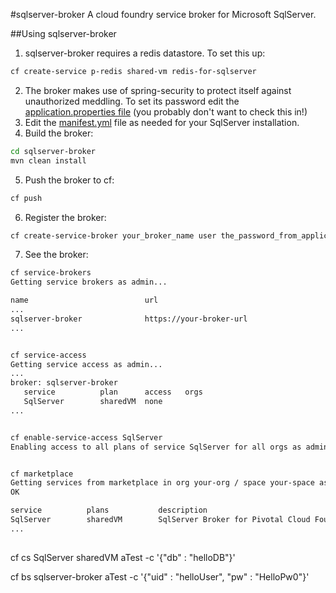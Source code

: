 #sqlserver-broker
A cloud foundry service broker for Microsoft SqlServer.

##Using sqlserver-broker
1. sqlserver-broker requires a redis datastore. To set this up:
  
  ```bash
  cf create-service p-redis shared-vm redis-for-sqlserver
  ```
2. The broker makes use of spring-security to protect itself against unauthorized meddling. To set its password edit the [application.properties file](https://github.com/cf-platform-eng/ms-sql-server-broker/blob/master/sqlserver-broker/src/main/resources/application.properties) (you probably don't want to check this in!)
1. Edit the [manifest.yml](https://github.com/cf-platform-eng/ms-sql-server-broker/blob/master/sqlserver-broker/manifest.yml) file as needed for your SqlServer installation.
1. Build the broker:
  
  ```bash
  cd sqlserver-broker
  mvn clean install
  ```
5. Push the broker to cf:
  
  ```bash
  cf push
  ```
6. Register the broker:
  
  ```bash
  cf create-service-broker your_broker_name user the_password_from_application_properties https://uri.of.your.broker.app
  ```
7. See the broker:
  
  ```bash
  cf service-brokers
  Getting service brokers as admin...
  
  name                          url
  ...
  sqlserver-broker              https://your-broker-url
  ...
  
  
  cf service-access
  Getting service access as admin...
  ...
  broker: sqlserver-broker
     service          plan      access   orgs
     SqlServer        sharedVM  none
  ...
  
  
  cf enable-service-access SqlServer
  Enabling access to all plans of service SqlServer for all orgs as admin...


  cf marketplace
  Getting services from marketplace in org your-org / space your-space as you...
  OK
  
  service          plans           description
  SqlServer        sharedVM        SqlServer Broker for Pivotal Cloud Foundry
  ...
  ```
  
##
cf cs SqlServer sharedVM aTest -c '{"db" : "helloDB"}'

cf bs sqlserver-broker aTest  -c '{"uid" : "helloUser", "pw" : "HelloPw0"}'

